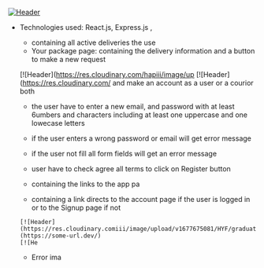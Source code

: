 

[![Header](https://res.cloudinary.com/hapiii/image/upload//c_scale,w_700/v1677774226/HYF/graduation%20project/erqfbjx2xkaywu0itxgt.gif)](https://some-url.dev/)
* Technologies used: React.js, Express.js , 

    - containing all active deliveries the use
  * Your package page: containing the delivery information and a button to make a new request
  
  [![Header](https://res.cloudinary.com/hapiii/image/up
  [![Header](https://res.cloudinary.com/ and make an account as a user or a courior both
    - the user have to enter a new email, and password with at least 6umbers and characters including at least one uppercase and one lowecase letters
    - if the user enters a wrong password or email will get  error message
    - if the user not fill all form fields will get an error message 
    - user have to check agree all terms to click on Register button 

     - containing the links to the app pa
     - containing a link directs to the account page if the user is logged in or to the Signup page if not 
     
      [![Header](https://res.cloudinary.comiii/image/upload/v1677675081/HYF/graduation%20project/n4fm1yk9nbi6wazkr7ko.jpg)](https://some-url.dev/)
      [![He
    * Error ima
    

  
